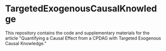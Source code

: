 # TargetedExogenousCausalKnowledge
This repository contains the code and supplementary materials for the article "Quantifying a Causal Effect from a CPDAG with Targeted Exogenous Causal Knowledge." 
